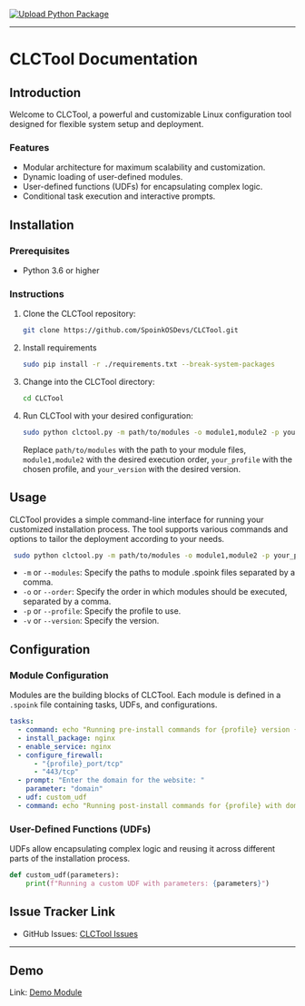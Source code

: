 [![Upload Python Package](https://github.com/SpoinkOSDevs/CLCTool/actions/workflows/python-publish.yml/badge.svg)](https://github.com/SpoinkOSDevs/CLCTool/actions/workflows/python-publish.yml)

---

# CLCTool Documentation

## Introduction

Welcome to CLCTool, a powerful and customizable Linux configuration tool designed for flexible system setup and deployment.

### Features

- Modular architecture for maximum scalability and customization.
- Dynamic loading of user-defined modules.
- User-defined functions (UDFs) for encapsulating complex logic.
- Conditional task execution and interactive prompts.

## Installation

### Prerequisites

- Python 3.6 or higher

### Instructions

1. Clone the CLCTool repository:

    ```bash
    git clone https://github.com/SpoinkOSDevs/CLCTool.git
    ```

2. Install requirements

    ```bash
    sudo pip install -r ./requirements.txt --break-system-packages
    ```

4. Change into the CLCTool directory:

    ```bash
    cd CLCTool
    ```

5. Run CLCTool with your desired configuration:

    ```bash
    sudo python clctool.py -m path/to/modules -o module1,module2 -p your_profile -v your_version
    ```

    Replace `path/to/modules` with the path to your module files, `module1,module2` with the desired execution order, `your_profile` with the chosen profile, and `your_version` with the desired version.

## Usage

CLCTool provides a simple command-line interface for running your customized installation process. The tool supports various commands and options to tailor the deployment according to your needs.

```bash
 sudo python clctool.py -m path/to/modules -o module1,module2 -p your_profile -v your_version
```

- `-m` or `--modules`: Specify the paths to module .spoink files separated by a comma.
- `-o` or `--order`: Specify the order in which modules should be executed, separated by a comma.
- `-p` or `--profile`: Specify the profile to use.
- `-v` or `--version`: Specify the version.

## Configuration

### Module Configuration

Modules are the building blocks of CLCTool. Each module is defined in a `.spoink` file containing tasks, UDFs, and configurations.

```yaml
tasks:
  - command: echo "Running pre-install commands for {profile} version {version}"
  - install_package: nginx
  - enable_service: nginx
  - configure_firewall:
      - "{profile}_port/tcp"
      - "443/tcp"
  - prompt: "Enter the domain for the website: "
    parameter: "domain"
  - udf: custom_udf
  - command: echo "Running post-install commands for {profile} with domain {domain}"
```

### User-Defined Functions (UDFs)

UDFs allow encapsulating complex logic and reusing it across different parts of the installation process.

```python
def custom_udf(parameters):
    print(f"Running a custom UDF with parameters: {parameters}")
```

## Issue Tracker Link

- GitHub Issues: [CLCTool Issues](https://github.com/SpoinkOSDevs/CLCTool/issues)

---

## Demo
 Link: [Demo Module](https://github.com/SpoinkOSDevs/CLCTModuleRepo/blob/main/modules/nginx.spoink)
